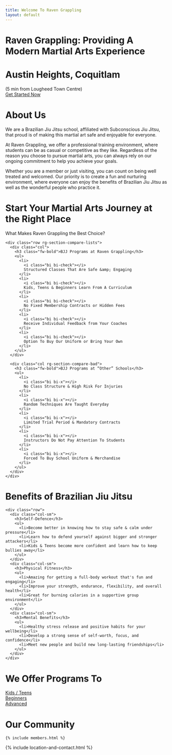 ```yaml
---
title: Welcome To Raven Grappling
layout: default
---
```


<div class="container-fluid rg-landing-raven">
  <div class="container">
    <h1 class="display-3 fw-bold rg-welcome">Raven Grappling: Providing A Modern Martial Arts Experience</h1>
    <h1 class="display-5 fw-bold mb-1 rg-welcome"> Austin Heights, Coquitlam</h1>
    <div class="fs-5 fw-bold mb-5 rg-welcome">(5 min from Lougheed Town Centre)</div>
    <a href="/memberships" class="rg-button">Get Started Now</a>
  </div>
</div>

<div class="rg-container light">
  <div class= "container py-5 px-4 p-lg-4">
    <h1 class="text-center fw-bold">
      About Us
    </h1>
    <p>
      We are a Brazilian Jiu Jitsu school, affiliated with Subconscious Jiu Jitsu, that proud is of making this martial art safe and enjoyable for everyone.
    </p>
    <p>
      At Raven Grappling, we offer a professional training environment, where students can be as casual or competitive as they like. Regardless of the reason you choose to pursue martial arts, you can always rely on our ongoing commitment to help you achieve your goals.
    </p>
    <p>
      Whether you are a member or just visiting, you can count on being well treated and welcomed. Our priority is to create a fun and nurturing environment, where everyone can enjoy the benefits of Brazilian Jiu Jitsu as well as the wonderful people who practice it.
    </p>
  </div>
</div>

<div class="rg-container">
  <div class="container py-5 p-lg-4 rg-section-compare">
    <h1 class="text-center">Start Your Martial Arts Journey at the Right Place</h1>
    <p class="text-center fs-4 mb-5">
      What Makes Raven Grappling the Best Choice?
    </p>

    <div class="row rg-section-compare-lists">
      <div class="col">
        <h3 class="fw-bold">BJJ Programs at Raven Grappling</h3>
        <ul>
          <li>
            <i class="bi bi-check"></i>
            Structured Classes That Are Safe &amp; Engaging
          </li>
          <li>
            <i class="bi bi-check"></i>
            Kids, Teens & Beginners Learn From A Curriculum
          </li>
          <li>
            <i class="bi bi-check"></i>
            No Fixed Membership Contracts or Hidden Fees
          </li>
          <li>
            <i class="bi bi-check"></i>
            Receive Individual Feedback from Your Coaches
          </li>
          <li>
            <i class="bi bi-check"></i>
            Option To Buy Our Uniform or Bring Your Own
          </li>
        </ul>
      </div>

      <div class="col rg-section-compare-bad">
        <h3 class="fw-bold">BJJ Programs at “Other” Schools</h3>
        <ul>
          <li>
            <i class="bi bi-x"></i>
            No Class Structure & High Risk For Injuries
          </li>
          <li>
            <i class="bi bi-x"></i>
            Random Techniques Are Taught Everyday
          </li>
          <li>
            <i class="bi bi-x"></i>
            Limited Trial Period & Mandatory Contracts
          </li>
          <li>
            <i class="bi bi-x"></i>
            Instructors Do Not Pay Attention To Students
          </li>
          <li>
            <i class="bi bi-x"></i>
            Forced To Buy School Uniform & Merchandise
          </li>
        </ul>
      </div>
    </div>
  </div>
</div>

<div class="rg-container light">
  <div class="container py-5 px-4 p-lg-4">
    <h1 class="text-center fw-bold">Benefits of Brazilian Jiu Jitsu</h1>

    <div class="row">
      <div class="col-sm">
        <h3>Self-Defence</h3>
        <ul>
          <li>Become better in knowing how to stay safe & calm under pressure</li>
          <li>Learn how to defend yourself against bigger and stronger attackers</li>
          <li>Kids & Teens become more confident and learn how to keep bullies away</li>
        </ul>
      </div>
      <div class="col-sm">
        <h3>Physical Fitness</h3>
        <ul>
          <li>Amazing for getting a full-body workout that's fun and engaging</li>
          <li>Improve your strength, endurance, flexibility, and overall health</li>
          <li>Great for burning calories in a supportive group environment</li>
        </ul>
      </div>
      <div class="col-sm">
        <h3>Mental Benefits</h3>
        <ul>
          <li>Healthy stress release and positive habits for your wellbeing</li>
          <li>Develop a strong sense of self-worth, focus, and confidence</li>
          <li>Meet new people and build new long-lasting friendships</li>
        </ul>
      </div>
    </div>
  </div>
</div>

<div class="rg-container">
  <div class="container py-5 px-4 p-lg-4">
    <h1 class="text-center fw-bold">We Offer Programs To</h1>
    <div class="rg-image-buttons">
      <a href="/kids-teens">
        <div class="rg-image-button-kids"></div>
        <span>Kids / Teens</span>
      </a>
      <a href="/beginners">
        <div class="rg-image-button-beginners"></div>
        <span>Beginners</span>
      </a>
      <a href="/advanced">
        <div class="rg-image-button-advanced"></div>
        <span>Advanced</span>
      </a>
    </div>
  </div>
</div>

<div class="rg-container light">
  <div class="container py-5 px-4 p-lg-4">
    <h1 class="text-center">
      Our Community
    </h1>

    {% include members.html %}
  </div>
</div>

<div class="rg-container">
  <div class="container">
    {% include location-and-contact.html %}
  </div>
</div>

